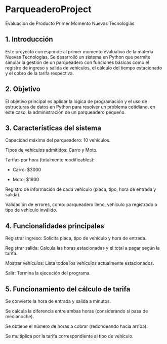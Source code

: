 # ParqueaderoProject
Evaluacion de Producto Primer Momento Nuevas Tecnologias

## 1. Introducción

Este proyecto corresponde al primer momento evaluativo de la materia Nuevas Tecnologías. Se desarrolló un sistema en Python que permite simular la gestión de un parqueadero con funciones básicas como el registro de ingreso y salida de vehículos, el cálculo del tiempo estacionado y el cobro de la tarifa respectiva.

## 2. Objetivo

El objetivo principal es aplicar la lógica de programación y el uso de estructuras de datos en Python para resolver un problema cotidiano, en este caso, la administración de un parqueadero pequeño.

## 3. Características del sistema

Capacidad máxima del parqueadero: 10 vehículos.

Tipos de vehículos admitidos: Carro y Moto.

Tarifas por hora (totalmente modificables):

 - Carro: $3000

 - Moto: $1600

Registro de información de cada vehículo (placa, tipo, hora de entrada y salida).

Validación de errores, como: parqueadero lleno, vehículo ya registrado o tipo de vehículo inválido.

## 4. Funcionalidades principales

Registrar ingreso: Solicita placa, tipo de vehículo y hora de entrada.

Registrar salida: Calcula las horas estacionadas y el total a pagar según la tarifa.

Mostrar vehículos: Lista todos los vehículos actualmente estacionados.

Salir: Termina la ejecución del programa.

## 5. Funcionamiento del cálculo de tarifa

Se convierte la hora de entrada y salida a minutos.

Se calcula la diferencia entre ambas horas (considerando si pasa de medianoche).

Se obtiene el número de horas a cobrar (redondeando hacia arriba).

Se multiplica por la tarifa correspondiente al tipo de vehículo.
